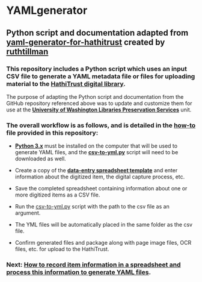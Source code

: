 # YAMLgenerator  

## Python script and documentation adapted from [yaml-generator-for-hathitrust](https://github.com/ruthtillman/yaml-generator-for-hathitrust) created by [ruthtillman](https://github.com/ruthtillman)  

### This repository includes a Python script which uses an input CSV file to generate a YAML metadata file or files for uploading material to the **[HathiTrust digital library](https://www.hathitrust.org/)**.  
The purpose of adapting the Python script and documentation from the GitHub repository referenced above was to update and customize them for use at the **[University of Washington Libraries Preservation Services](http://www.lib.washington.edu/preservation)** unit.  

### The overall workflow is as follows, and is detailed in the **[how-to](https://github.com/ries07uw/HathiTrustYAMLgenerator/blob/master/HowTo.md)** file provided in this repository:
- **[Python 3.x](https://www.python.org/downloads/)** must be installed on the computer that will be used to generate YAML files, and the **[csv-to-yml.py](https://github.com/jessestn/HathiTrustYAMLgenerator/blob/master/csv-to-yml.py)** script will need to be downloaded as well.  
- Create a copy of the **[data-entry spreadsheet template](https://drive.google.com/open?id=1tXg4p4iouy6OBnflIgYaC_AVBDDvhF_pym7eYVc6RMc)** and enter information about the digitized item, the digital capture process, etc. 
- Save the completed spreadsheet containing information about one or more digitized items as a CSV file.
- Run the [csv-to-yml.py](https://github.com/jessestn/HathiTrustYAMLgenerator/blob/master/csv-to-yml.py) script with the path to the csv file as an argument.
- The YML files will be automatically placed in the same folder as the csv file. 

- Confirm generated files and package along with page image files, OCR files, etc. for upload to the HathiTrust.  

### Next: [How to record item information in a spreadsheet and process this information to generate YAML files](HowTo.md).
